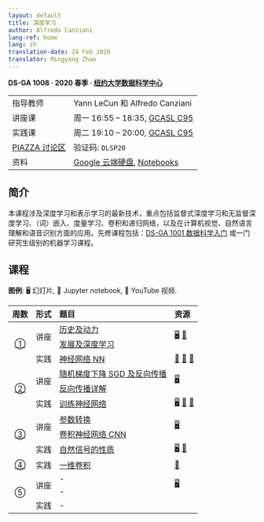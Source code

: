 ```yaml
---
layout: default
title: 深度学习
author: Alfredo Canziani
lang-ref: home
lang: zh
translation-date: 24 Feb 2020
translator: Mingyang Zhao
---
```


**DS-GA 1008 · 2020 春季 · [纽约大学数据科学中心](http://cds.nyu.edu/)**

|                  |                                     | 
| ---              | ---                                 |
| 指导教师          | Yann LeCun 和 Alfredo Canziani      |
| 讲座课            | 周一 16:55 – 18:35, [GCASL C95]  |
| 实践课            | 周二 19:10 – 20:00, [GCASL C95] |
| [PIAZZA 讨论区]   | 验证码: `DLSP20`                     |
| 资料              | [Google 云端硬盘], [Notebooks]       |

<!-- Links -->
[GCASL C95]: http://libzuorary.nyu.edu/services/campus-media/classrooms/gcasl-c95/
[PIAZZA 讨论区]: https://piazza.com/nyu/spring2020/dsga1008/home
[Google 云端硬盘]: https://bitly.com/DLSP20
[Notebooks]: (https://github.com/Atcold/pytorch-Deep-Learning)


## 简介

本课程涉及深度学习和表示学习的最新技术，重点包括监督式深度学习和无监督深度学习、（词）嵌入、度量学习、卷积和递归网络，以及在计算机视觉、自然语言理解和语音识别方面的应用。先修课程包括：[DS-GA 1001 数据科学入门] 或一门研究生级别的机器学习课程。

<!-- Links -->
[DS-GA 1001 数据科学入门]: https://cds.nyu.edu/academics/ms-curriculum/

## 课程

**图例**: 🖥 幻灯片, 📓 Jupyter notebook, 🎥 YouTube 视频.

<table>
<!-- =============================== HEADER ================================ -->
  <thead>
    <tr>
      <th>周数</th>
      <th align="left">形式</th>
      <th align="left">题目</th>
      <th align="left">资源</th>
    </tr>
  </thead>
  <tbody>
<!-- =============================== WEEK 1 ================================ -->
    <tr>
      <td rowspan="3" align="center"><a href="chapters/zh/01">①</a></td>
      <td rowspan="2">讲座</td>
      <td><a href="chapters/zh/01-1">历史及动力</a></td>
      <td rowspan="2">
        <a href="https://drive.google.com/open?id=1Q7LtZyIS1f3TfeTGll3aDtWygh3GAfCb">🖥️</a>
        <a href="https://www.youtube.com/watch?v=0bMe_vCZo30">🎥</a>
      </td>
    </tr>
    <tr><td><a href="chapters/zh/01-2">发展及深度学习</a></td></tr>
    <tr>
      <td rowspan="1">实践</td>
      <td><a href="chapters/zh/01-3">神经网络 NN</a></td>
      <td>
        <a href="https://github.com/Atcold/pytorch-Deep-Learning/blob/master/01-tensor_tutorial.ipynb">📓</a>
        <a href="https://github.com/Atcold/pytorch-Deep-Learning/blob/master/02-space_stretching.ipynb">📓</a>
        <a href="https://www.youtube.com/watch?v=5_qrxVq1kvc">🎥</a>
      </td>
    </tr>
<!-- =============================== WEEK 2 ================================ -->
    <tr>
      <td rowspan="3" align="center"><a href="chapters/zh/02">②</a></td>
      <td rowspan="2">讲座</td>
      <td><a href="chapters/zh/02-1">随机梯度下降 SGD 及反向传播</a></td>
      <td rowspan="2">
        <a href="https://drive.google.com/open?id=1w2jV_BT2hWzfOKBR02x_rB4-dfVUI6SR">🖥️</a>
      </td>
    </tr>
    <tr><td><a href="chapters/zh/02-2">反向传播详解</a></td></tr>
    <tr>
      <td rowspan="1">实践</td>
      <td><a href="chapters/zh/02-3">训练神经网络</a></td>
      <td>
        <a href="https://github.com/Atcold/pytorch-Deep-Learning/blob/master/slides/01%20-%20Spiral%20classification.pdf">🖥</a>
        <a href="https://github.com/Atcold/pytorch-Deep-Learning/blob/master/04-spiral_classification.ipynb">📓</a>
        <a href="https://github.com/Atcold/pytorch-Deep-Learning/blob/master/05-regression.ipynb">📓</a>
      </td>
    </tr>
<!-- =============================== WEEK 3 ================================ -->
    <tr>
      <td rowspan="3" align="center"><a href="chapters/zh/03">③</a></td>
      <td rowspan="2">讲座</td>
      <td><a href="chapters/zh/03-1">参数转换</a></td>
      <td rowspan="2">
        <a href="https://drive.google.com/open?id=18UFaOGNKKKO5TYnSxr2b8dryI-PgZQmC">🖥️</a>
      </td>
    </tr>
    <tr><td><a href="chapters/zh/03-2">卷积神经网络 CNN</a></td></tr>
    <tr>
      <td rowspan="1">实践</td>
      <td><a href="chapters/zh/03-3">自然信号的性质</a></td>
      <td>
        <a href="https://github.com/Atcold/pytorch-Deep-Learning/blob/master/slides/02%20-%20CNN.pdf">🖥</a>
        <a href="https://github.com/Atcold/pytorch-Deep-Learning/blob/master/06-convnet.ipynb">📓</a>
      </td>
    </tr>
<!-- =============================== WEEK 4 ================================ -->
    <tr>
      <td rowspan="1" align="center"><a href="chapters/zh/04">④</a></td>
      <td rowspan="1">实践</td>
      <td><a href="chapters/zh/04-1">一维卷积</a></td>
      <td>
        <a href="https://github.com/Atcold/pytorch-Deep-Learning/blob/master/07-listening_to_kernels.ipynb">📓</a>
      </td>
    </tr>
<!-- =============================== WEEK 5 ================================ -->
    <tr>
      <td rowspan="3" align="center"><a href="chapters/zh/05"></a>⑤</td>
      <td rowspan="2">讲座</td>
      <td><a href="chapters/zh/05-1"></a>-</td>
      <td rowspan="2">
        <a href="https://drive.google.com/open?id=1Qqtt4xjSJYTGDvy5bLT6KnbmXWUUnJEn">🖥️</a>
      </td>
    </tr>
    <tr><td><a href="chapters/zh/05-2"></a>-</td></tr>
    <tr>
      <td rowspan="1">实践</td>
      <td><a href="chapters/zh/05-3"></a>-</td>
      <td>
      </td>
    </tr>
  </tbody>
</table>